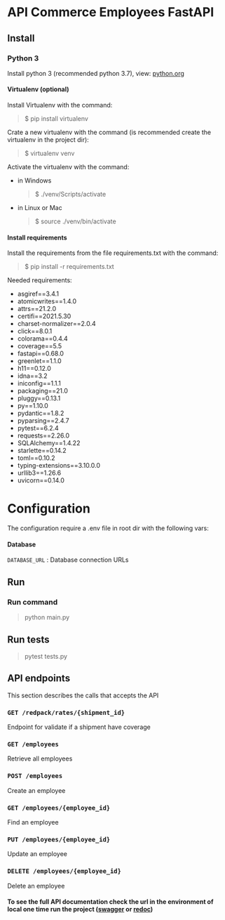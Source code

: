 # API Commerce Employees FastAPI

## Install

### Python 3

Install python 3 (recommended python 3.7), view: [python.org](https://www.python.org)

#### Virtualenv (optional)

Install Virtualenv with the command:
> $ pip install virtualenv

Crate a new virtualenv with the command (is recommended create the virtualenv in the project dir):
> $ virtualenv venv

Activate the virtualenv with the command:

- in Windows
  > $ ./venv/Scripts/activate
- in Linux or Mac
  > $ source ./venv/bin/activate

#### Install requirements

Install the requirements from the file requirements.txt with the command:
> $ pip install -r requirements.txt

Needed requirements:

- asgiref==3.4.1
- atomicwrites==1.4.0
- attrs==21.2.0
- certifi==2021.5.30
- charset-normalizer==2.0.4
- click==8.0.1
- colorama==0.4.4
- coverage==5.5
- fastapi==0.68.0
- greenlet==1.1.0
- h11==0.12.0
- idna==3.2
- iniconfig==1.1.1
- packaging==21.0
- pluggy==0.13.1
- py==1.10.0
- pydantic==1.8.2
- pyparsing==2.4.7
- pytest==6.2.4
- requests==2.26.0
- SQLAlchemy==1.4.22
- starlette==0.14.2
- toml==0.10.2
- typing-extensions==3.10.0.0
- urllib3==1.26.6
- uvicorn==0.14.0

# Configuration

The configuration require a .env file in root dir with the following vars:

#### Database

`DATABASE_URL` : Database connection URLs

## Run

### Run command

> python main.py

## Run tests

> pytest tests.py

## API endpoints

This section describes the calls that accepts the API

### `GET /redpack/rates/{shipment_id}`

Endpoint for validate if a shipment have coverage

### `GET /employees`

Retrieve all employees

### `POST /employees`

Create an employee

### `GET /employees/{employee_id}`

Find an employee

### `PUT /employees/{employee_id}`

Update an employee

### `DELETE /employees/{employee_id}`

Delete an employee

#### To see the full API documentation check the url in the environment of local one time run the project ([swagger](http://localhost:8001/docs) or [redoc](http://localhost:8001/redoc))